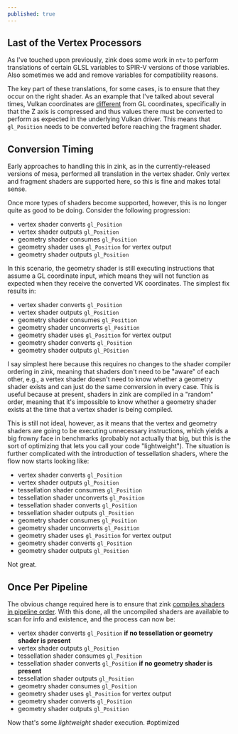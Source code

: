 ```yaml
---
published: true
---
```

## Last of the Vertex Processors

As I've touched upon previously, zink does some work in `ntv` to perform translations of certain GLSL variables to SPIR-V versions of those variables. Also sometimes we add and remove variables for compatibility reasons.

The key part of these translations, for some cases, is to ensure that they occur on the right shader. As an example that I've talked about several times, Vulkan coordinates are [different](https://matthewwellings.com/blog/the-new-vulkan-coordinate-system/) from GL coordinates, specifically in that the Z axis is compressed and thus values there must be converted to perform as expected in the underlying Vulkan driver. This means that `gl_Position` needs to be converted before reaching the fragment shader.

## Conversion Timing
Early approaches to handling this in zink, as in the currently-released versions of mesa, performed all translation in the vertex shader. Only vertex and fragment shaders are supported here, so this is fine and makes total sense.

Once more types of shaders become supported, however, this is no longer quite as good to be doing. Consider the following progression:
* vertex shader converts `gl_Position`
* vertex shader outputs `gl_Position`
* geometry shader consumes `gl_Position`
* geometry shader uses `gl_Position` for vertex output
* geometry shader outputs `gl_Position`

In this scenario, the geometry shader is still executing instructions that assume a GL coordinate input, which means they will not function as expected when they receive the converted VK coordinates. The simplest fix results in:
* vertex shader converts `gl_Position`
* vertex shader outputs `gl_Position`
* geometry shader consumes `gl_Position`
* geometry shader unconverts `gl_Position`
* geometry shader uses `gl_Position` for vertex output
* geometry shader converts `gl_Position`
* geometry shader outputs `gl_POsition`

I say simplest here because this requires no changes to the shader compiler ordering in zink, meaning that shaders don't need to be "aware" of each other, e.g., a vertex shader doesn't need to know whether a geometry shader exists and can just do the same conversion in every case. This is useful because at present, shaders in zink are compiled in a "random" order, meaning that it's impossible to know whether a geometry shader exists at the time that a vertex shader is being compiled.

This is still not ideal, however, as it means that the vertex and geometry shaders are going to be executing unnecessary instructions, which yields a big frowny face in benchmarks (probably not actually that big, but this is the sort of optimizing that lets you call your code "lightweight"). The situation is further complicated with the introduction of tessellation shaders, where the flow now starts looking like:
* vertex shader converts `gl_Position`
* vertex shader outputs `gl_Position`
* tessellation shader consumes `gl_Position`
* tessellation shader unconverts `gl_Position`
* tessellation shader converts `gl_Position`
* tessellation shader outputs `gl_Position`
* geometry shader consumes `gl_Position`
* geometry shader unconverts `gl_Position`
* geometry shader uses `gl_Position` for vertex output
* geometry shader converts `gl_Position`
* geometry shader outputs `gl_Position`

Not great.

## Once Per Pipeline
The obvious change required here is to ensure that zink [compiles shaders in pipeline order](https://gitlab.freedesktop.org/mesa/mesa/-/merge_requests/5970). With this done, all the uncompiled shaders are available to scan for info and existence, and the process can now be:
* vertex shader converts `gl_Position` **if no tessellation or geometry shader is present**
* vertex shader outputs `gl_Position`
* tessellation shader consumes `gl_Position`
* tessellation shader converts `gl_Position` **if no geometry shader is present**
* tessellation shader outputs `gl_Position`
* geometry shader consumes `gl_Position`
* geometry shader uses `gl_Position` for vertex output
* geometry shader converts `gl_Position`
* geometry shader outputs `gl_Position`

Now that's some *lightweight* shader execution. #optimized

